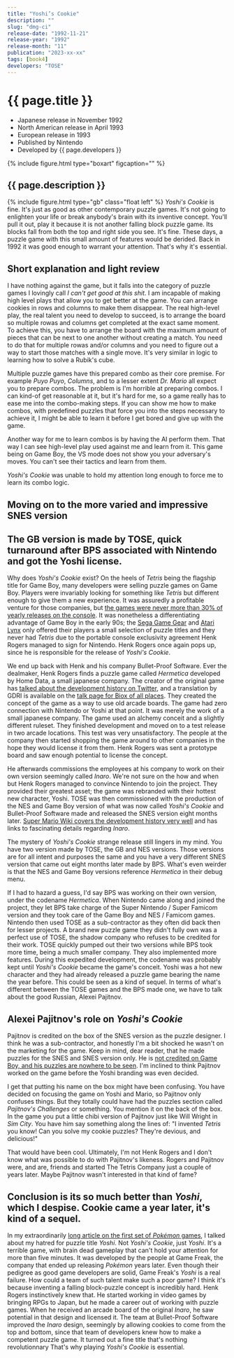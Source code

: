 ```yaml
---
title: "Yoshi’s Cookie"
description: ""
slug: "dmg-ci"
release-date: "1992-11-21"
release-year: "1992"
release-month: "11"
publication: "2023-xx-xx"
tags: [book4]
developers: "TOSE"
---
```

# {{ page.title }}

- Japanese release in November 1992
- North American release in April 1993
- European release in 1993
- Published by Nintendo
- Developed by {{ page.developers }}

{% include figure.html type="boxart" figcaption="" %}

## {{ page.description }}

{% include figure.html type="gb" class="float left" %}
*Yoshi's Cookie* is fine. It's just as good as other contemporary puzzle games. It's not going to enlighten your life or break anybody's brain with its inventive concept. You'll pull it out, play it because it is not another falling block puzzle game. Its blocks fall from both the top and right side you see. It's fine. These days, a puzzle game with this small amount of features would be derided. Back in 1992 it was good enough to warrant your attention. That's why it's essential.

## Short explanation and light review

I have nothing against the game, but it falls into the category of puzzle games I lovingly call *I can't get good at this shit*. I am incapable of making high level plays that allow you to get better at the game. You can arrange cookies in rows and columns to make them disappear. The real high-level play, the real talent you need to develop to succeed, is to arrange the board so multiple rowas and columns get completed at the exact same moment. To achieve this, you have to arrange the board with the maximum amount of pieces that can be next to one another without creating a match. You need to do that for multiple rowas and/or columns and you need to figure out a way to start those matches with a single move. It's very similar in logic to learning how to solve a Rubik's cube. 

Multiple puzzle games have this prepared combo as their core premise. For example *Puyo Puyo*, *Columns*, and to a lesser extent *Dr. Mario* all expect you to prepare combos. The problem is I'm horrible at preparing combos. I can kind-of get reasonable at it, but it's hard for me, so a game really has to ease me into the combo-making steps. If you can show me how to make combos, with predefined puzzles that force you into the steps necessary to achieve it, I might be able to learn it before I get bored and give up with the game.

Another way for me to learn combos is by having the AI perform them. That way I can see high-level play used against me and learn from it. This game being on Game Boy, the VS mode does not show you your adversary's moves. You can't see their tactics and learn from them.

*Yoshi's Cookie* was unable to hold my attention long enough to force me to learn its combo logic.

## Moving on to the more varied and impressive SNES version

## The GB version is made by TOSE, quick turnaround after BPS associated with Nintendo and got the Yoshi license.

Why does *Yoshi's Cookie* exist? On the heels of *Tetris* being the flagship title for Game Boy, many developers were selling puzzle games on Game Boy. Players were invariably looking for something like *Tetris* but different enough to give them a new experience. It was assuredly a profitable venture for those companies, but [the games were never more than 30% of yearly releases on the console](https://www.chrismcovell.com/GameBoyDecline.html). It was nonetheless a differentiating advantage of Game Boy in the early 90s; the [Sega Game Gear](https://www.mobygames.com/game/genre:puzzle/platform:game-gear/sort:date/page:1/) and [Atari Lynx](https://www.mobygames.com/game/genre:puzzle/platform:lynx/sort:date/page:1/) only offered their players a small selection of puzzle titles and they never had *Tetris* due to the portable console exclusivity agreement Henk Rogers managed to sign for Nintendo. Henk Rogers once again pops up, since he is responsible for the release of *Yoshi's Cookie*.

We end up back with Henk and his company Bullet-Proof Software. Ever the dealmaker, Henk Rogers finds a puzzle game called *Hermetica* developed by Home Data, a small japanese company. The creator of the original game has [talked about the development history on Twitter](https://twitter.com/gdri/timelines/609352873663705089), and a translation by GDRI is available on the [talk page for Biox of all places](https://gdri.smspower.org/wiki/index.php/Talk:Biox). They created the concept of the game as a way to use old arcade boards. The game had zero connection with Nintendo or Yoshi at that point. It was merely the work of a small japanese company. The game used an alchemy conceit and a slightly different ruleset. They finished development and moved on to a test release in two arcade locations. This test was very unsatisfactory. The people at the company then started shopping the game around to other companies in the hope they would license it from them. Henk Rogers was sent a prototype board and saw enough potential to license the concept.

He afterwards commissions the employees at his company to work on their own version seemingly called *Inaro*. We're not sure on the how and when but Henk Rogers managed to convince Nintendo to join the project. They provided their greatest asset; the game was rebranded with their hottest new character, Yoshi. TOSE was then commissioned with the production of the NES and Game Boy version of what was now called *Yoshi's Cookie* and Bullet-Proof Software made and released the SNES version eight months later. [Super Mario Wiki covers the development history very well](https://www.mariowiki.com/Yoshi's_Cookie#Development) and has links to fascinating details regarding *Inaro*.

The mystery of *Yoshi's Cookie* strange release still lingers in my mind. You have two version made by TOSE, the GB and NES versions. Those versions are for all intent and purposes the same and you have a very different SNES version that came out eight months later made by BPS. What's even weirder is that the NES and Game Boy versions reference *Hermetica* in their debug menu.

If I had to hazard a guess, I'd say BPS was working on their own version, under the codename *Hermetica*. When Nintendo came along and joined the project, they let BPS take charge of the Super Nintendo / Super Famicom version and they took care of the Game Boy and NES / Famicom games. Nintendo then used TOSE as a sub-contractor as they often did back then for lesser projects. A brand new puzzle game they didn't fully own was a perfect use of TOSE, the shadow company who refuses to be credited for their work. TOSE quickly pumped out their two versions while BPS took more time, being a much smaller company. They also implemented more features. During this expedited development, the codename was probably kept until *Yoshi's Cookie* became the game's conceit. Yoshi was a hot new character and they had already released a puzzle game bearing the name the year before. This could be seen as a kind of sequel. In terms of what's different between the TOSE games and the BPS made one, we have to talk about the good Russian, Alexei Pajitnov.

## Alexei Pajitnov's role on *Yoshi's Cookie*

Pajitnov is credited on the box of the SNES version as the puzzle designer. I think he was a sub-contractor, and honestly I'm a bit shocked he wasn't on the marketing for the game. Keep in mind, dear reader, that he made puzzles for the SNES and SNES version only. He is [not credited on Game Boy, and his puzzles are nowhere to be seen](https://www.mobygames.com/game/snes/yoshis-cookie/credits). I'm inclined to think Pajitnov worked on the game before the Yoshi branding was even decided.

I get that putting his name on the box might have been confusing. You have decided on focusing the game on Yoshi and Mario, so Pajitnov only confuses things. But they totally could have had the puzzles section called *Pajitnov's Challenges* or something. You mention it on the back of the box. In the game you put a little chibi version of Pajitnov just like Will Wright in *Sim City*. You have him say something along the lines of: "I invented *Tetris* you know! Can you solve my cookie puzzles? They're devious, and delicious!"

That would have been cool. Ultimately, I'm not Henk Rogers and I don't know what was possible to do with Pajitnov's likeness. Rogers and Pajitnov were, and are, friends and started The Tetris Company just a couple of years later. Maybe Pajitnov wasn't interested in that kind of fame?

## Conclusion is its so much better than *Yoshi*, which I despise. Cookie came a year later, it's kind of a sequel.

In my extraordinarily [long article on the first set of *Pokémon* games](/articles/dmg-apee), I talked about my hatred for puzzle title *Yoshi*. Not *Yoshi's Cookie*, just *Yoshi*. It's a terrible game, with brain dead gameplay that can't hold your attention for more than five minutes. It was developed by the people at Game Freak, the company that ended up releasing *Pokémon* years later. Even though their pedigree as good game developers are solid, Game Freak's *Yoshi* is a real failure. How could a team of such talent make such a poor game? I think it's because inventing a falling block-puzzle concept is incredibly hard. Henk Rogers instinctively knew that. He started working in video games by bringing RPGs to Japan, but he made a career out of working with puzzle games. When he received an arcade board of the original *Inaro*, he saw potential in that design and licensed it. The team at Bullet-Proof Software improved the *Inaro* design, seemingly by allowing cookies to come from the top and bottom, since that team of developers knew how to make a competent puzzle game. It turned out a fine title that's nothing revolutionnary That's why playing *Yoshi's Cookie* is essential.